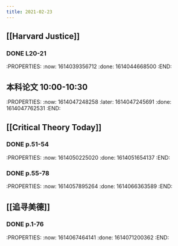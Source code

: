 ```yaml
---
title: 2021-02-23
---
```


## [[Harvard Justice]]
### DONE L20-21
:PROPERTIES:
:now: 1614039356712
:done: 1614044668500
:END:
## 本科论文 10:00-10:30
:PROPERTIES:
:now: 1614047248258
:later: 1614047245691
:done: 1614047762531
:END:
## [[Critical Theory Today]]
### DONE p.51-54
:PROPERTIES:
:now: 1614050225020
:done: 1614051654137
:END:
### DONE p.55-78
:PROPERTIES:
:now: 1614057895264
:done: 1614066363589
:END:
## [[追寻美德]]
### DONE p.1-76
:PROPERTIES:
:now: 1614067464141
:done: 1614071200362
:END:
###
